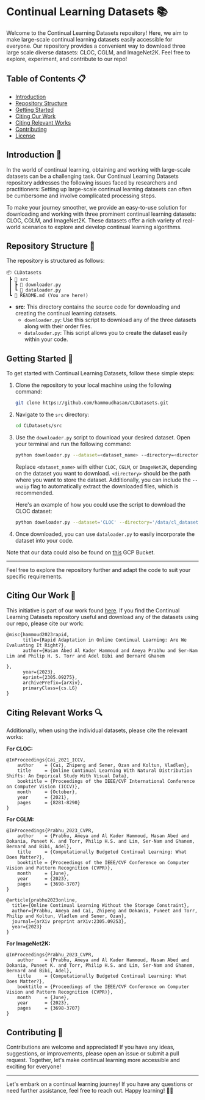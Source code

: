 # Continual Learning Datasets 📚

Welcome to the Continual Learning Datasets repository! Here, we aim to make large-scale continual learning datasets easily accessible for everyone. Our repository provides a convenient way to download three large scale diverse datasets: CLOC, CGLM, and ImageNet2K. Feel free to explore, experiment, and contribute to our repo!

## Table of Contents 📋

- [Introduction](#introduction)
- [Repository Structure](#repository-structure)
- [Getting Started](#getting-started)
- [Citing Our Work](#citing-our-work)
- [Citing Relevant Works](#citing-relevant-works)
- [Contributing](#contributing)
- [License](#license)

## Introduction 🌟

In the world of continual learning, obtaining and working with large-scale datasets can be a challenging task. Our Continual Learning Datasets repository addresses the following issues faced by researchers and practitioners: Setting up large-scale continual learning datasets can often be cumbersome and involve complicated processing steps.

To make your journey smoother, we provide an easy-to-use solution for downloading and working with three prominent continual learning datasets: CLOC, CGLM, and ImageNet2K. These datasets offer a rich variety of real-world scenarios to explore and develop continual learning algorithms.

## Repository Structure 📂

The repository is structured as follows:

```
📦 CLDatasets
 ┣ 📂 src
 ┃ ┣ 📜 downloader.py
 ┃ ┗ 📜 dataloader.py
 ┗ 📜 README.md (You are here!)

```

- **src**: This directory contains the source code for downloading and creating the continual learning datasets.
  - `downloader.py`: Use this script to download any of the three datasets along with their order files.
  - `dataloader.py`: This script allows you to create the dataset easily within your code.

## Getting Started 🚀

To get started with Continual Learning Datasets, follow these simple steps:

1. Clone the repository to your local machine using the following command:
   ```bash
   git clone https://github.com/hammoudhasan/CLDatasets.git
   ```
2. Navigate to the `src` directory:
   ```bash
   cd CLDatasets/src
   ```
3. Use the `downloader.py` script to download your desired dataset. Open your terminal and run the following command:
   ```bash
   python downloader.py --dataset=<dataset_name> --directory=<directory> --unzip
   ```
   Replace `<dataset_name>` with either `CLOC`, `CGLM`, or `ImageNet2K`, depending on the dataset you want to download. `<directory>` should be the path where you want to store the dataset. Additionally, you can include the `--unzip` flag to automatically extract the downloaded files, which is recommended.

   Here's an example of how you could use the script to download the CLOC dataset:
   ```bash
   python downloader.py --dataset='CLOC' --directory='/data/cl_datasets/files/ImageNet2K/' --unzip
   ```

4. Once downloaded, you can use `dataloader.py` to easily incorporate the dataset into your code.

Note that our data could also be found on [this](https://console.cloud.google.com/storage/browser/cl-datasets) GCP Bucket.
****
Feel free to explore the repository further and adapt the code to suit your specific requirements.

## Citing Our Work 📖

This initiative is part of our work found [here](https://arxiv.org/abs/2305.09275). If you find the Continual Learning Datasets repository useful and download any of the datasets using our repo, please cite our work:

```
@misc{hammoud2023rapid,
      title={Rapid Adaptation in Online Continual Learning: Are We Evaluating It Right?}, 
      author={Hasan Abed Al Kader Hammoud and Ameya Prabhu and Ser-Nam Lim and Philip H. S. Torr and Adel Bibi and Bernard Ghanem

},
      year={2023},
      eprint={2305.09275},
      archivePrefix={arXiv},
      primaryClass={cs.LG}
}
```

## Citing Relevant Works 🔍

Additionally, when using the individual datasets, please cite the relevant works:

**For CLOC:**
```
@InProceedings{Cai_2021_ICCV,
    author    = {Cai, Zhipeng and Sener, Ozan and Koltun, Vladlen},
    title     = {Online Continual Learning With Natural Distribution Shifts: An Empirical Study With Visual Data},
    booktitle = {Proceedings of the IEEE/CVF International Conference on Computer Vision (ICCV)},
    month     = {October},
    year      = {2021},
    pages     = {8281-8290}
}
```

**For CGLM:**
```
@InProceedings{Prabhu_2023_CVPR,
    author    = {Prabhu, Ameya and Al Kader Hammoud, Hasan Abed and Dokania, Puneet K. and Torr, Philip H.S. and Lim, Ser-Nam and Ghanem, Bernard and Bibi, Adel},
    title     = {Computationally Budgeted Continual Learning: What Does Matter?},
    booktitle = {Proceedings of the IEEE/CVF Conference on Computer Vision and Pattern Recognition (CVPR)},
    month     = {June},
    year      = {2023},
    pages     = {3698-3707}
}
```
```
@article{prabhu2023online,
  title={Online Continual Learning Without the Storage Constraint},
  author={Prabhu, Ameya and Cai, Zhipeng and Dokania, Puneet and Torr, Philip and Koltun, Vladlen and Sener, Ozan},
  journal={arXiv preprint arXiv:2305.09253},
  year={2023}
}
```

**For ImageNet2K:**
```
@InProceedings{Prabhu_2023_CVPR,
    author    = {Prabhu, Ameya and Al Kader Hammoud, Hasan Abed and Dokania, Puneet K. and Torr, Philip H.S. and Lim, Ser-Nam and Ghanem, Bernard and Bibi, Adel},
    title     = {Computationally Budgeted Continual Learning: What Does Matter?},
    booktitle = {Proceedings of the IEEE/CVF Conference on Computer Vision and Pattern Recognition (CVPR)},
    month     = {June},
    year      = {2023},
    pages     = {3698-3707}
}
```

## Contributing 🤝

Contributions are welcome and appreciated! If you have any ideas, suggestions, or improvements, please open an issue or submit a pull request. Together, let's make continual learning more accessible and exciting for everyone!

---

Let's embark on a continual learning journey! If you have any questions or need further assistance, feel free to reach out. Happy learning! 🚀✨
